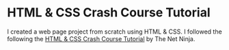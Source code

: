 # HTML & CSS Crash Course Tutorial

I created a web page project from scratch using HTML & CSS. I followed the following the <a href="https://www.youtube.com/watch?v=hu-q2zYwEYs&list=PL4cUxeGkcC9ivBf_eKCPIAYXWzLlPAm6G&ab_channel=TheNetNinja">HTML & CSS Crash Course Tutorial</a> by The Net Ninja.
